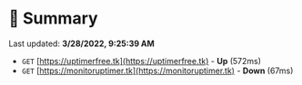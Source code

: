 # 📖 Summary
Last updated: **3/28/2022, 9:25:39 AM**

- `GET` [https://uptimerfree.tk](https://uptimerfree.tk) - **Up** (572ms)
- `GET` [https://monitoruptimer.tk](https://monitoruptimer.tk) - **Down** (67ms)
